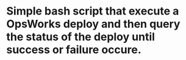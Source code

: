 # Simple bash script that execute a OpsWorks deploy and then query the status of the deploy until success or failure occure. 

